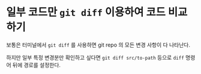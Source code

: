 # 일부 코드만 `git diff` 이용하여 코드 비교하기

보통은 터미널에서 `git diff` 를 사용하면 git repo 의 모든 변경 사항이 다 나타난다.

하지만 일부 특정 변경분만 확인하고 싶다면 `git diff src/to-path` 등으로 `diff` 명령어 뒤에 경로를 설정한다.
